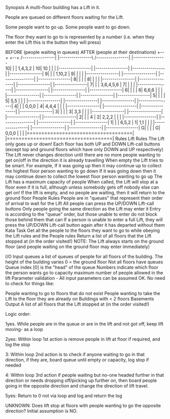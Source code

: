 Synopsis
A multi-floor building has a Lift in it.

People are queued on different floors waiting for the Lift.

Some people want to go up. Some people want to go down.

The floor they want to go to is represented by a number (i.e. when they enter the Lift this is the button they will press)

BEFORE (people waiting in queues)               AFTER (people at their destinations)
                   +--+                                          +--+ 
  /----------------|  |----------------\        /----------------|  |----------------\
10|                |  | 1,4,3,2        |      10|             10 |  |                |
  |----------------|  |----------------|        |----------------|  |----------------|
 9|                |  | 1,10,2         |       9|                |  |                |
  |----------------|  |----------------|        |----------------|  |----------------|
 8|                |  |                |       8|                |  |                |
  |----------------|  |----------------|        |----------------|  |----------------|
 7|                |  | 3,6,4,5,6      |       7|                |  |                |
  |----------------|  |----------------|        |----------------|  |----------------|
 6|                |  |                |       6|          6,6,6 |  |                |
  |----------------|  |----------------|        |----------------|  |----------------|
 5|                |  |                |       5|            5,5 |  |                |
  |----------------|  |----------------|        |----------------|  |----------------|
 4|                |  | 0,0,0          |       4|          4,4,4 |  |                |
  |----------------|  |----------------|        |----------------|  |----------------|
 3|                |  |                |       3|            3,3 |  |                |
  |----------------|  |----------------|        |----------------|  |----------------|
 2|                |  | 4              |       2|          2,2,2 |  |                |
  |----------------|  |----------------|        |----------------|  |----------------|
 1|                |  | 6,5,2          |       1|            1,1 |  |                |
  |----------------|  |----------------|        |----------------|  |----------------|
 G|                |  |                |       G|          0,0,0 |  |                |
  |====================================|        |====================================|
Rules
Lift Rules
The Lift only goes up or down!
Each floor has both UP and DOWN Lift-call buttons (except top and ground floors which have only DOWN and UP respectively)
The Lift never changes direction until there are no more people wanting to get on/off in the direction it is already travelling
When empty the Lift tries to be smart. For example,
If it was going up then it may continue up to collect the highest floor person wanting to go down
If it was going down then it may continue down to collect the lowest floor person wanting to go up
The Lift has a maximum capacity of people
When called, the Lift will stop at a floor even if it is full, although unless somebody gets off nobody else can get on!
If the lift is empty, and no people are waiting, then it will return to the ground floor
People Rules
People are in "queues" that represent their order of arrival to wait for the Lift
All people can press the UP/DOWN Lift-call buttons
Only people going the same direction as the Lift may enter it
Entry is according to the "queue" order, but those unable to enter do not block those behind them that can
If a person is unable to enter a full Lift, they will press the UP/DOWN Lift-call button again after it has departed without them
Kata Task
Get all the people to the floors they want to go to while obeying the Lift rules and the People rules
Return a list of all floors that the Lift stopped at (in the order visited!)
NOTE: The Lift always starts on the ground floor (and people waiting on the ground floor may enter immediately)

I/O
Input
queues a list of queues of people for all floors of the building.
The height of the building varies
0 = the ground floor
Not all floors have queues
Queue index [0] is the "head" of the queue
Numbers indicate which floor the person wants go to
capacity maximum number of people allowed in the lift
Parameter validation - All input parameters can be assumed OK. No need to check for things like:

People wanting to go to floors that do not exist
People wanting to take the Lift to the floor they are already on
Buildings with < 2 floors
Basements
Output
A list of all floors that the Lift stopped at (in the order visited!)


Logic order:

1yes. While people are in the queue or are in the lift and not got off, keep lift moving- as a loop 

2yes: Within loop 1st action is remove people in lift at floor if required, and log the stop

3: Within loop 2nd action is to check if anyone waiting to go in that direction, if they are, board queue until empty or capacity, log stop if needed

4: Within loop 3rd action if people waiting but no-one headed further in that direction or needs dropping off/picking up further on, then board people going in the opposite direction and change the direction of lift travel.

5yes: Return to 0 not via loop and log and return the log

UNKNOWN: Does lift stop at floors with people wanting to go the opposite direction? Initial assumption is NO.